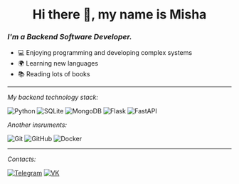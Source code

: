 <h1 align="center"> Hi there 👋, my name is Misha </h1>
  
### _I'm a Backend Software Developer._
-  💻 Enjoying programming and developing complex systems
-  🌍 Learning new languages
-  📚 Reading lots of books 

---

_My backend technology stack:_  

![Python](https://img.shields.io/badge/Python-black?style=flat-square&logo=python&logoColor=yellow) 
![SQLite](https://img.shields.io/badge/SQLite-black?style=flat-square&logo=sqlite&logoColor=blue)
![MongoDB](https://img.shields.io/badge/MongoDB-black?style=flat-square&logo=mongodb&logoColor=green)
![Flask](https://img.shields.io/badge/Flask-black?style=flat-square&logo=flask&logoColor=white)
![FastAPI](https://img.shields.io/badge/FastAPI-black?style=flat&logo=fastapi&logoColor=green)


_Another insruments:_

![Git](https://img.shields.io/badge/Git-black?style=flat&logo=git&logoColor=red) 
![GitHub](https://img.shields.io/badge/GitHub-black?style=flat&logo=github&logoColor=white)
![Docker](https://img.shields.io/badge/Docker-black?style=flat&logo=docker&logoColor=blue)

___

_Contacts:_

[![Telegram](https://img.shields.io/badge/Telegram-black?style=flat&logo=telegram&logoColor=blue)](https://t.me/opi4m)
[![VK](https://img.shields.io/badge/VK-black?style=flat&logo=vk&logoColor=blue)](https://vk.com/michael1216)
